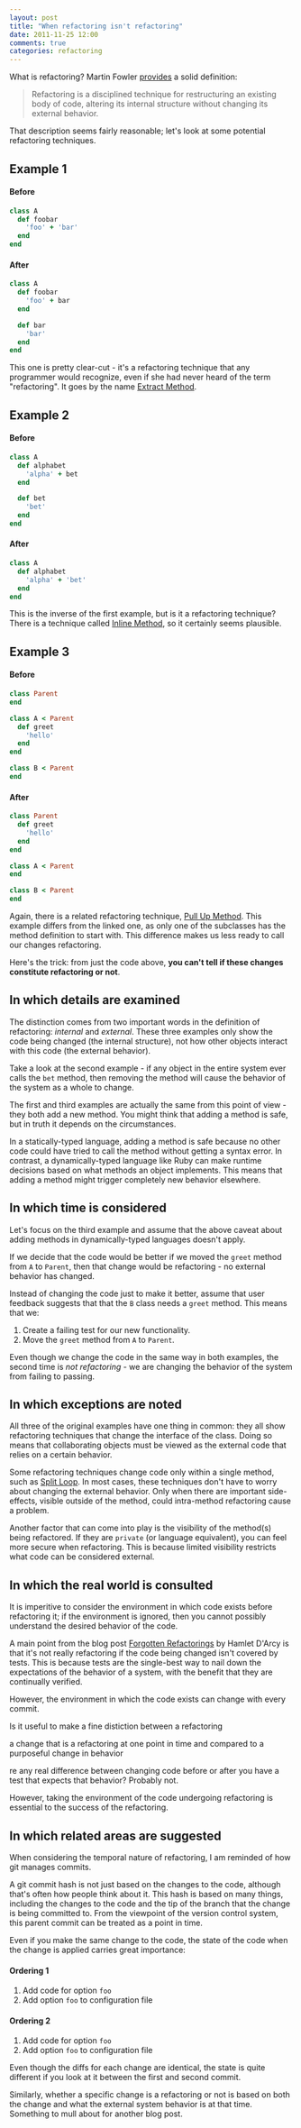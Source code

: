 ```yaml
---
layout: post
title: "When refactoring isn't refactoring"
date: 2011-11-25 12:00
comments: true
categories: refactoring
---
```


What is refactoring? Martin Fowler [provides][refactoring] a solid
definition:

> Refactoring is a disciplined technique for restructuring an
> existing body of code, altering its internal structure without
> changing its external behavior.

That description seems fairly reasonable; let's look at some potential
refactoring techniques.

<!-- more -->

## Example 1
#### Before
```ruby
class A
  def foobar
    'foo' + 'bar'
  end
end
```

#### After
```ruby
class A
  def foobar
    'foo' + bar
  end

  def bar
    'bar'
  end
end
```

This one is pretty clear-cut - it's a refactoring technique that any
programmer would recognize, even if she had never heard of the term
"refactoring". It goes by the name [Extract Method][extract-method].

## Example 2
#### Before
```ruby
class A
  def alphabet
    'alpha' + bet
  end

  def bet
    'bet'
  end
end
```

#### After
```ruby
class A
  def alphabet
    'alpha' + 'bet'
  end
end
```

This is the inverse of the first example, but is it a refactoring
technique?  There is a technique called
[Inline Method][inline-method], so it certainly seems plausible.

## Example 3
#### Before
```ruby
class Parent
end

class A < Parent
  def greet
    'hello'
  end
end

class B < Parent
end
```

#### After
```ruby
class Parent
  def greet
    'hello'
  end
end

class A < Parent
end

class B < Parent
end
```

Again, there is a related refactoring technique,
[Pull Up Method][pull-up-method]. This example differs from the linked
one, as only one of the subclasses has the method definition to start
with. This difference makes us less ready to call our changes
refactoring.

Here's the trick: from just the code above, **you can't tell if these
changes constitute refactoring or not**.

## In which details are examined

The distinction comes from two important words in the definition of
refactoring: *internal* and *external*. These three examples only show
the code being changed (the internal structure), not how other objects
interact with this code (the external behavior).

Take a look at the second example - if any object in the entire system
ever calls the `bet` method, then removing the method will cause the
behavior of the system as a whole to change.

The first and third examples are actually the same from this point of
view - they both add a new method. You might think that adding a
method is safe, but in truth it depends on the circumstances.

In a statically-typed language, adding a method is safe because no
other code could have tried to call the method without getting a
syntax error. In contrast, a dynamically-typed language like Ruby can
make runtime decisions based on what methods an object
implements. This means that adding a method might trigger completely
new behavior elsewhere.

## In which time is considered

Let's focus on the third example and assume that the above caveat
about adding methods in dynamically-typed languages doesn't apply.

If we decide that the code would be better if we moved the `greet`
method from `A` to `Parent`, then that change would be refactoring -
no external behavior has changed.

Instead of changing the code just to make it better, assume that user
feedback suggests that that the `B` class needs a `greet` method. This
means that we:

1. Create a failing test for our new functionality.
2. Move the `greet` method from `A` to `Parent`.

Even though we change the code in the same way in both examples, the
second time is *not refactoring* - we are changing the behavior of the
system from failing to passing.

## In which exceptions are noted

All three of the original examples have one thing in common: they all
show refactoring techniques that change the interface of the
class. Doing so means that collaborating objects must be viewed as the
external code that relies on a certain behavior.

Some refactoring techniques change code only within a single method,
such as [Split Loop][split-loop]. In most cases, these techniques
don't have to worry about changing the external behavior. Only when
there are important side-effects, visible outside of the method, could
intra-method refactoring cause a problem.

Another factor that can come into play is the visibility of the
method(s) being refactored. If they are `private` (or language
equivalent), you can feel more secure when refactoring. This is
because limited visibility restricts what code can be considered
external.

## In which the real world is consulted

It is imperitive to consider the environment in which code exists
before refactoring it; if the environment is ignored, then you cannot
possibly understand the desired behavior of the code.

A main point from the blog post
[Forgotten Refactorings][changing-shit] by Hamlet D'Arcy is that it's
not really refactoring if the code being changed isn't covered by
tests. This is because tests are the single-best way to nail down the
expectations of the behavior of a system, with the benefit that they
are continually verified.

However, the environment in which the code exists can change with
every commit.







Is it useful to make a fine distiction between a refactoring

a change that is a refactoring at one point in time and compared to a purposeful change in behavior 

re any real difference between changing code before or after you
have a test that expects that behavior? Probably not.

However, taking the environment of the code undergoing refactoring is
essential to the success of the refactoring.

## In which related areas are suggested

When considering the temporal nature of refactoring, I am reminded of
how git manages commits.

A git commit hash is not just based on the
changes to the code, although that's often how people think about
it. This hash is based on many things, including the changes to the
code and the tip of the branch that the change is being committed
to. From the viewpoint of the version control system, this parent
commit can be treated as a point in time.

Even if you make the same change to the code, the state of the code
when the change is applied carries great importance:

#### Ordering 1
1. Add code for option `foo`
2. Add option `foo` to configuration file

#### Ordering 2
1. Add code for option `foo`
2. Add option `foo` to configuration file

Even though the diffs for each change are identical, the state is
quite different if you look at it between the first and second commit.

Similarly, whether a specific change is a refactoring or not is based
on both the change and what the external system behavior is at that
time. Something to mull about for another blog post.

[refactoring]: http://martinfowler.com/refactoring/
[extract-method]: http://martinfowler.com/refactoring/catalog/extractMethod.html
[inline-method]: http://martinfowler.com/refactoring/catalog/inlineMethod.html
[pull-up-method]: http://martinfowler.com/refactoring/catalog/pullUpMethod.html
[split-loop]: http://martinfowler.com/refactoring/catalog/splitLoop.html
[changing-shit]: http://hamletdarcy.blogspot.com/2009/06/forgotten-refactorings.html

